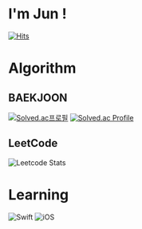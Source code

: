 # I'm Jun !
[![Hits](https://hits.seeyoufarm.com/api/count/incr/badge.svg?url=https%3A%2F%2Fgithub.com%2FJunHyeokDev%2FJunHyeokDev&count_bg=%2379C83D&title_bg=%23555555&icon=&icon_color=%23E7E7E7&title=hits&edge_flat=false)](https://hits.seeyoufarm.com)

# Algorithm
## BAEKJOON
[![Solved.ac프로필](http://mazassumnida.wtf/api/mini/generate_badge?boj=oops1537)](https://solved.ac/oops1537)
[![Solved.ac Profile](http://mazassumnida.wtf/api/v2/generate_badge?boj=oops1537)](https://solved.ac/oops1537/)

## LeetCode
![Leetcode Stats](https://leetcard.jacoblin.cool/fixme1537)

# Learning

![Swift](https://img.shields.io/badge/Swift-white.svg?&style=for-the-badge&logo=Swift&logoColor=#F05138)
![iOS](https://img.shields.io/badge/iOS-black.svg?&style=for-the-badge&logo=iOS&logoColor=#000000)

